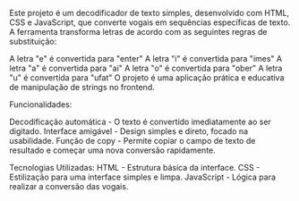 Este projeto é um decodificador de texto simples, desenvolvido com HTML, CSS e JavaScript, que converte vogais em sequências específicas de texto. A ferramenta transforma letras de acordo com as seguintes regras de substituição:

A letra "e" é convertida para "enter"
A letra "i" é convertida para "imes"
A letra "a" é convertida para "ai"
A letra "o" é convertida para "ober"
A letra "u" é convertida para "ufat"
O projeto é uma aplicação prática e educativa de manipulação de strings no frontend.

Funcionalidades:

Decodificação automática - O texto é convertido imediatamente ao ser digitado.
Interface amigável - Design simples e direto, focado na usabilidade.
Função de copy - Permite copiar o campo de texto de resultado e começar uma nova conversão rapidamente.

Tecnologias Utilizadas:
HTML - Estrutura básica da interface.
CSS - Estilização para uma interface simples e limpa.
JavaScript - Lógica para realizar a conversão das vogais.
